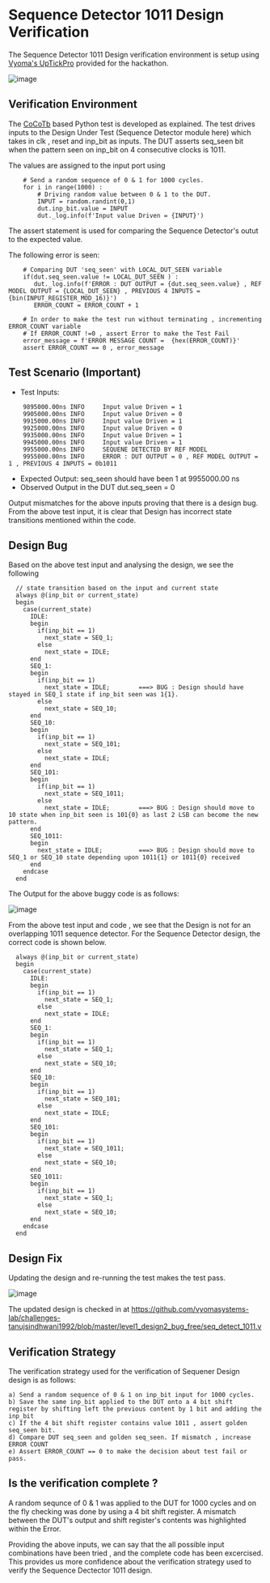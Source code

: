 # Sequence Detector 1011 Design Verification

The Sequence Detector 1011 Design verification environment is setup using [Vyoma's UpTickPro](https://vyomasystems.com) provided for the hackathon.

![image](https://user-images.githubusercontent.com/109667378/182130860-8b1095c0-ffae-4e2b-839a-3f354b9f4d8f.png)

## Verification Environment

The [CoCoTb](https://www.cocotb.org/) based Python test is developed as explained. The test drives inputs to the Design Under Test (Sequence Detector module here) which takes in clk , reset and inp_bit as inputs. The DUT asserts seq_seen bit when the pattern seen on inp_bit on 4 consecutive clocks is 1011. 

The values are assigned to the input port using 
```
    # Send a random sequence of 0 & 1 for 1000 cycles.
    for i in range(1000) :
        # Driving random value between 0 & 1 to the DUT.
        INPUT = random.randint(0,1)
        dut.inp_bit.value = INPUT
        dut._log.info(f'Input value Driven = {INPUT}')
```

The assert statement is used for comparing the Sequence Detector's outut to the expected value.

The following error is seen:
```
    # Comparing DUT 'seq_seen' with LOCAL_DUT_SEEN variable
    if(dut.seq_seen.value != LOCAL_DUT_SEEN ) :
       dut._log.info(f'ERROR : DUT OUTPUT = {dut.seq_seen.value} , REF MODEL OUTPUT = {LOCAL_DUT_SEEN} , PREVIOUS 4 INPUTS = {bin(INPUT_REGISTER_MOD_16)}')
       ERROR_COUNT = ERROR_COUNT + 1
    
    # In order to make the test run without terminating , incrementing ERROR_COUNT variable 
    # If ERROR_COUNT !=0 , assert Error to make the Test Fail
    error_message = f'ERROR MESSAGE COUNT =  {hex(ERROR_COUNT)}'
    assert ERROR_COUNT == 0 , error_message             
```

## Test Scenario **(Important)**
- Test Inputs: 
```
    9895000.00ns INFO     Input value Driven = 1
    9905000.00ns INFO     Input value Driven = 0
    9915000.00ns INFO     Input value Driven = 1
    9925000.00ns INFO     Input value Driven = 0
    9935000.00ns INFO     Input value Driven = 1
    9945000.00ns INFO     Input value Driven = 1
    9955000.00ns INFO     SEQUENE DETECTED BY REF MODEL
    9955000.00ns INFO     ERROR : DUT OUTPUT = 0 , REF MODEL OUTPUT = 1 , PREVIOUS 4 INPUTS = 0b1011
```
- Expected Output: seq_seen should have been 1 at 9955000.00 ns
- Observed Output in the DUT dut.seq_seen = 0

Output mismatches for the above inputs proving that there is a design bug.
From the above test input, it is clear that Design has incorrect state transitions mentioned within the code.

## Design Bug
Based on the above test input and analysing the design, we see the following

```
  // state transition based on the input and current state
  always @(inp_bit or current_state)
  begin
    case(current_state)
      IDLE:
      begin
        if(inp_bit == 1)
          next_state = SEQ_1;
        else
          next_state = IDLE;
      end
      SEQ_1:
      begin
        if(inp_bit == 1)
          next_state = IDLE;        ===> BUG : Design should have stayed in SEQ_1 state if inp_bit seen was 1{1}.
        else
          next_state = SEQ_10;
      end
      SEQ_10:
      begin
        if(inp_bit == 1)
          next_state = SEQ_101;
        else
          next_state = IDLE;
      end
      SEQ_101:
      begin
        if(inp_bit == 1)
          next_state = SEQ_1011;
        else
          next_state = IDLE;        ===> BUG : Design should move to 10 state when inp_bit seen is 101{0} as last 2 LSB can become the new pattern. 
      end
      SEQ_1011:
      begin
        next_state = IDLE;          ===> BUG : Design should move to SEQ_1 or SEQ_10 state depending upon 1011{1} or 1011{0} received 
      end
    endcase
  end
```
The Output for the above buggy code is as follows:

![image](https://user-images.githubusercontent.com/109667378/182135983-b234ad21-9fb8-4e2d-b524-9cf75ddc1610.png)

From the above test input and code , we see that the Design is not for an overlapping 1011 sequence detector.
For the Sequence Detector design, the correct code is shown below.

```
  always @(inp_bit or current_state)
  begin
    case(current_state)
      IDLE:
      begin
        if(inp_bit == 1)
          next_state = SEQ_1;
        else
          next_state = IDLE;
      end
      SEQ_1:
      begin
        if(inp_bit == 1)
          next_state = SEQ_1;
        else
          next_state = SEQ_10;
      end
      SEQ_10:
      begin
        if(inp_bit == 1)
          next_state = SEQ_101;
        else
          next_state = IDLE;
      end
      SEQ_101:
      begin
        if(inp_bit == 1)
          next_state = SEQ_1011;
        else
          next_state = SEQ_10;
      end
      SEQ_1011:
      begin
        if(inp_bit == 1)
          next_state = SEQ_1;
        else
          next_state = SEQ_10;
      end
    endcase
  end
```

## Design Fix
Updating the design and re-running the test makes the test pass.

![image](https://user-images.githubusercontent.com/109667378/182136084-4f4e166e-974c-445b-9d27-1fb68cead31c.png)

The updated design is checked in at https://github.com/vyomasystems-lab/challenges-tanujsindhwani1992/blob/master/level1_design2_bug_free/seq_detect_1011.v

## Verification Strategy
The verification strategy used for the verification of Sequener Design design is as follows:

```
a) Send a random sequence of 0 & 1 on inp_bit input for 1000 cycles.
b) Save the same inp_bit applied to the DUT onto a 4 bit shift register by shifting left the previous content by 1 bit and adding the inp_bit 
c) If the 4 bit shift register contains value 1011 , assert golden seq_seen bit.
d) Compare DUT seq_seen and golden seq_seen. If mismatch , increase ERROR COUNT
e) Assert ERROR_COUNT == 0 to make the decision about test fail or pass.
```

## Is the verification complete ?
A random sequnce of 0 & 1 was applied to the DUT for 1000 cycles and on the fly checking was done by using a 4 bit shift register.
A mismatch between the DUT's output and shift register's contents was highlighted within the Error.

Providing the above inputs, we can say that the all possible input combinations have been tried , and the complete code has been excercised. This provides us more confidence about the verification strategy used to verify the Sequence Dectector 1011 design.
